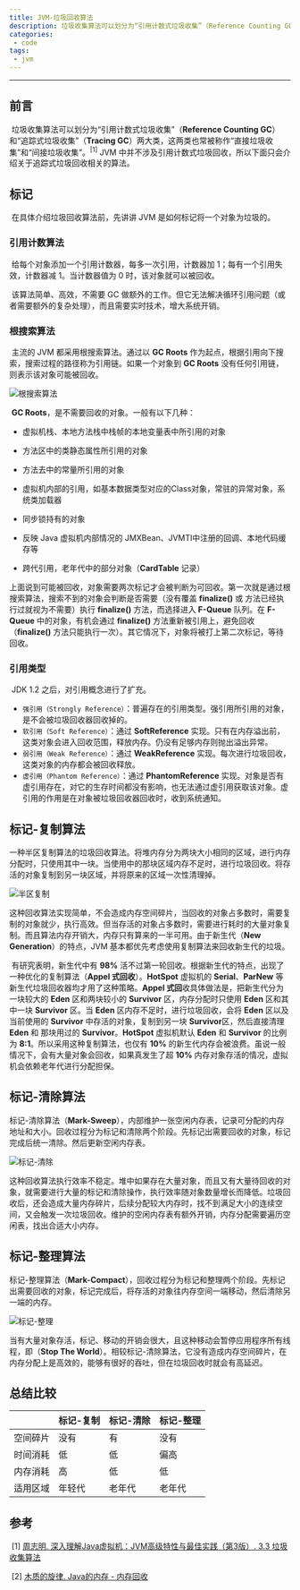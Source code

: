 ```yaml
---
title: JVM-垃圾回收算法
description: 垃圾收集算法可以划分为“引用计数式垃圾收集”（Reference Counting GC）和“追踪式垃圾收集”（Tracing GC）两大类，这两类也常被称作“直接垃圾收集”和“间接垃圾收集”。JVM 中并不涉及引用计数式垃圾回收，所以下面只会介绍关于追踪式垃圾回收相关的算法。
categories: 
 - code
tags:
 - jvm
---
```


------

## 前言

​	垃圾收集算法可以划分为“引用计数式垃圾收集”（**Reference Counting GC**）和“追踪式垃圾收集”（**Tracing GC**）两大类，这两类也常被称作“直接垃圾收集”和“间接垃圾收集”。<sup>[1]</sup> JVM 中并不涉及引用计数式垃圾回收，所以下面只会介绍关于追踪式垃圾回收相关的算法。

## 标记

​	在具体介绍垃圾回收算法前，先讲讲 JVM 是如何标记将一个对象为垃圾的。

### 引用计数算法	

​	给每个对象添加一个引用计数器，每多一次引用，计数器加 1；每有一个引用失效，计数器减 1。当计数器值为 0 时，该对象就可以被回收。

​	该算法简单、高效，不需要 GC 做额外的工作。但它无法解决循环引用问题（或者需要额外的复杂处理），而且需要实时技术，增大系统开销。

### 根搜索算法

​	主流的 JVM 都采用根搜索算法。通过以 **GC Roots** 作为起点，根据引用向下搜索，搜索过程的路径称为引用链。如果一个对象到 **GC Roots** 没有任何引用链，则表示该对象可能被回收。

![根搜索算法](https://github.com/guolanren/gallery/blob/master/found/2020-02-17-JVM-%E5%9E%83%E5%9C%BE%E5%9B%9E%E6%94%B6%E7%AE%97%E6%B3%95/GC-Roots-Tracing.png?raw=true)

​	**GC Roots**，是不需要回收的对象。一般有以下几种：

- 虚拟机栈、本地方法栈中栈帧的本地变量表中所引用的对象

- 方法区中的类静态属性所引用的对象

- 方法去中的常量所引用的对象

- 虚拟机内部的引用，如基本数据类型对应的Class对象，常驻的异常对象，系统类加载器

- 同步锁持有的对象

- 反映 Java 虚拟机内部情况的 JMXBean、JVMTI中注册的回调、本地代码缓存等

- 跨代引用，老年代中的部分对象（**CardTable** 记录）

​	上面说到可能被回收，对象需要两次标记才会被判断为可回收。第一次就是通过根搜索算法，搜索不到的对象会判断是否需要（没有覆盖 **finalize()** 或 方法已经执行过就视为不需要）执行 **finalize()** 方法，而选择进入 **F-Queue** 队列。在 **F-Queue** 中的对象，有机会通过 **finalize()** 方法重新被引用上，避免回收（**finalize()** 方法只能执行一次）。其它情况下，对象将被打上第二次标记，等待回收。

### 引用类型

​	JDK 1.2 之后，对引用概念进行了扩充。

- `强引用（Strongly Reference）`：普遍存在的引用类型。强引用所引用的对象，是不会被垃圾回收器回收掉的。
- `软引用（Soft Reference）`：通过 **SoftReference** 实现。只有在内存溢出前，这类对象会进入回收范围，释放内存。仍没有足够内存则抛出溢出异常。
- `弱引用（Weak Reference）`：通过 **WeakReference** 实现。每次进行垃圾回收，这类对象的内存都会被回收释放。
- `虚引用（Phantom Reference）`：通过 **PhantomReference** 实现。对象是否有虚引用存在，对它的生存时间都没有影响，也无法通过虚引用获取该对象。虚引用的作用是在对象被垃圾回收器回收时，收到系统通知。

## 标记-复制算法

​	一种半区复制算法的垃圾回收算法。将堆内存分为两块大小相同的区域，进行内存分配时，只使用其中一块。当使用中的那块区域内存不足时，进行垃圾回收。将存活的对象复制到另一块区域，并将原来的区域一次性清理掉。

![半区复制](https://github.com/guolanren/gallery/blob/master/found/2020-02-17-JVM-%E5%9E%83%E5%9C%BE%E5%9B%9E%E6%94%B6%E7%AE%97%E6%B3%95/Semispace-Copying.png?raw=true)

​	这种回收算法实现简单，不会造成内存空间碎片，当回收的对象占多数时，需要复制的对象就少，执行高效。但当存活的对象占多数时，需要进行耗时的大量对象复制。而且算法内存开销大，内存只有算来的一半可用。由于新生代（**New Generation**）的特点，JVM 基本都优先考虑使用复制算法来回收新生代的垃圾。

​	有研究表明，新生代中有 **98%** 活不过第一轮回收。根据新生代的特点，出现了一种优化的复制算法（**Appel 式回收**）。**HotSpot** 虚拟机的 **Serial**、**ParNew** 等新生代垃圾回收器均才用了这种策略。**Appel 式回**收具体做法是，把新生代分为一块较大的 **Eden** 区和两块较小的 **Survivor** 区，内存分配时只使用 **Eden** 区和其中一块 **Survivor** 区。当 **Eden** 区内存不足时，进行垃圾回收，会将 **Eden** 区以及当前使用的 **Survivor** 中存活的对象，复制到另一块 **Survivor**区，然后直接清理 **Eden** 和 那块用过的 **Survivor**。**HotSpot** 虚拟机默认 **Eden** 和 **Survivor** 的比例为 **8:1**。所以采用这种复制算法，也仅有 **10%** 的新生代内存会被浪费。虽说一般情况下，会有大量对象会回收，如果真发生了超 **10%** 内存对象存活的情况，虚拟机会依赖老年代进行分配担保。

## 标记-清除算法

​	标记-清除算法（**Mark-Sweep**），内部维护一张空闲内存表，记录可分配的内存地址和大小。回收过程分为标记和清除两个阶段。先标记出需要回收的对象，标记完成后统一清除。然后更新空闲内存表。

![标记-清除](https://github.com/guolanren/gallery/blob/master/found/2020-02-17-JVM-%E5%9E%83%E5%9C%BE%E5%9B%9E%E6%94%B6%E7%AE%97%E6%B3%95/Mark-Sweep.png?raw=true)

​	这种回收算法执行效率不稳定。堆中如果存在大量对象，而且又有大量待回收的对象，就需要进行大量的标记和清除操作，执行效率随对象数量增长而降低。垃圾回收后，还会造成大量内存碎片，后续分配较大内存时，找不到满足大小的连续空间，又会触发一次垃圾回收。维护的空闲内存表有额外开销，内存分配需要遍历空闲表，找出合适大小内存。

## 标记-整理算法

​	标记-整理算法（**Mark-Compact**），回收过程分为标记和整理两个阶段。先标记出需要回收的对象，标记完成后，将存活的对象往内存空间一端移动，然后清除另一端的内存。

![标记-整理](https://github.com/guolanren/gallery/blob/master/found/2020-02-17-JVM-%E5%9E%83%E5%9C%BE%E5%9B%9E%E6%94%B6%E7%AE%97%E6%B3%95/Mark-Compact.png?raw=true)

​	当有大量对象存活，标记、移动的开销会很大，且这种移动会暂停应用程序所有线程，即（**Stop The World**）。相较标记-清除算法，它没有造成内存空间碎片，在内存分配上是高效的，能够有很好的吞吐，但在垃圾回收时就会有高延迟。

## 总结比较

|          | 标记-复制 | 标记-清除 | 标记-整理 |
| -------- | --------- | --------- | --------- |
| 空间碎片 | 没有      | 有        | 没有      |
| 时间消耗 | 低        | 低        | 偏高      |
| 内存消耗 | 高        | 低        | 低        |
| 适用区域 | 年轻代    | 老年代    | 老年代    |

## 参考

​	\[1\] [周志明. 深入理解Java虚拟机：JVM高级特性与最佳实践（第3版）. 3.3 垃圾收集算法](<https://book.douban.com/subject/34907497/>)

​	\[2\] [木质的旋律. Java的内存 - 内存回收](<https://zhuanlan.zhihu.com/p/63119277>)

